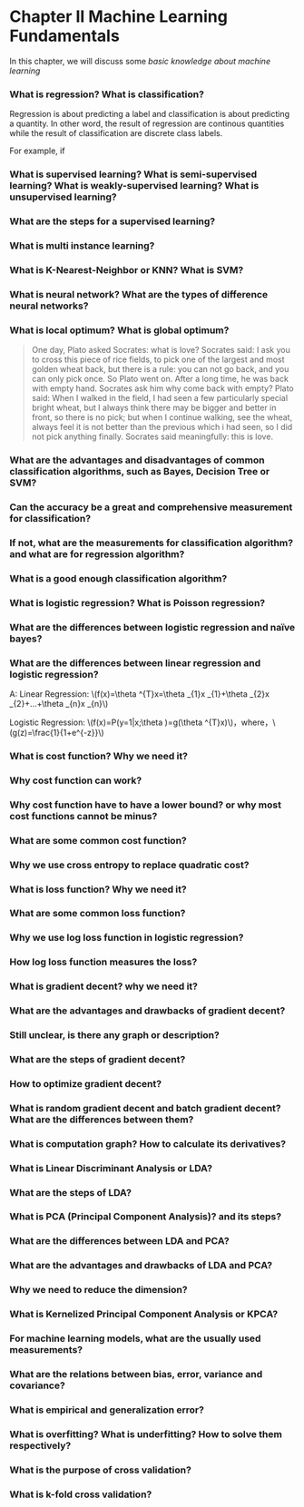 # Chapter II Machine Learning Fundamentals

In this chapter, we will discuss some *basic knowledge about machine learning*

###  What is regression? What is classification?

Regression is about predicting a label and classification is about predicting a quantity. In other word, the result of regression are continous quantities while the result of classification are discrete class labels.

For example, if 

###  What is supervised learning? What is semi-supervised learning? What is weakly-supervised learning? What is unsupervised learning?

###  What are the steps for a supervised learning?

###  What is multi instance learning?

###  What is K-Nearest-Neighbor or KNN? What is SVM?  

###  What is neural network? What are the types of difference neural networks?

###  What is local optimum? What is global optimum?

> One day, Plato asked Socrates: what is love? Socrates said: I ask you to cross this piece of rice fields, to pick one of the largest and most golden wheat back, but there is a rule: you can not go back, and you can only pick once. So Plato went on. After a long time, he was back with empty hand. Socrates ask him why come back with empty? Plato said: When I walked in the field, I had seen a few particularly special bright wheat, but I always think there may be bigger and better in front, so there is no pick; but when I continue walking, see the wheat, always feel it is not better than the previous which i had seen, so I did not pick anything finally. Socrates said meaningfully: this is love.

###  What are the advantages and disadvantages of common classification algorithms, such as Bayes, Decision Tree or SVM?

###  Can the accuracy be a great and comprehensive measurement for classification?

###  If not, what are the measurements for classification algorithm? and what are for regression algorithm?

###  What is a good enough classification algorithm?

###  What is logistic regression? What is Poisson regression?

###  What are the differences between logistic regression and naïve bayes?

###  What are the differences between linear regression and logistic regression?

A: Linear Regression: \\(f(x)=\theta ^{T}x=\theta _{1}x _{1}+\theta _{2}x _{2}+...+\theta _{n}x _{n}\\)

Logistic Regression: \\(f(x)=P(y=1|x;\theta )=g(\theta ^{T}x)\\)，where，\\(g(z)=\frac{1}{1+e^{-z}}\\)

###  What is cost function? Why we need it?

###  Why cost function can work?

###  Why cost function have to have a lower bound? or why most cost functions cannot be minus?

###  What are some common cost function?

###  Why we use cross entropy to replace quadratic cost?

###  What is loss function? Why we need it?

###  What are some common loss function?

###  Why we use log loss function in logistic regression?

###  How log loss function measures the loss?

###  What is gradient decent? why we need it?

###  What are the advantages and drawbacks of gradient decent?

###  Still unclear, is there any graph or description?

###  What are the steps of gradient decent?

###  How to optimize gradient decent?

###  What is random gradient decent and batch gradient decent? What are the differences between them?

###  What is computation graph? How to calculate its derivatives?

###  What is Linear Discriminant Analysis or LDA?

###  What are the steps of LDA?

###  What is PCA (Principal Component Analysis)? and its steps?

###  What are the differences between LDA and PCA?

###  What are the advantages and drawbacks of LDA and PCA?

###  Why we need to reduce the dimension?

###  What is Kernelized Principal Component Analysis or KPCA?

###  For machine learning models, what are the usually used measurements?

###  What are the relations between bias, error, variance and covariance?

###  What is empirical and generalization error?

###  What is overfitting? What is underfitting? How to solve them respectively?

###  What is the purpose of cross validation?

###  What is k-fold cross validation?

###  
